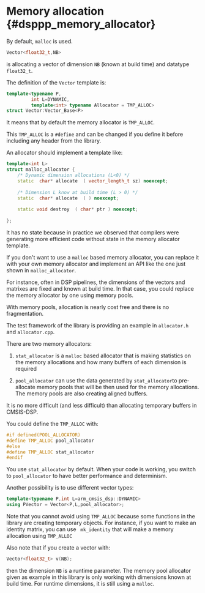 # Memory allocation {#dsppp_memory_allocator}

By default, `malloc` is used.

```cpp
Vector<float32_t,NB>
```

is allocating a vector of dimension `NB` (known at build time) and datatype `float32_t`.

The definition of the `Vector` template is:

```cpp
template<typename P,
         int L=DYNAMIC,
         template<int> typename Allocator = TMP_ALLOC>
struct Vector:Vector_Base<P>
```

It means that by default the memory allocator is `TMP_ALLOC`.

This `TMP_ALLOC` is a `#define` and can be changed if you define it before including any header from the library.

An allocator should implement a template like:

```cpp
template<int L>
struct malloc_allocator {
    /* Dynamic dimension allocations (L<0) */
    static  char* allocate  ( vector_length_t sz) noexcept;
        
    /* Dimension L know at build time (L > 0) */
    static  char* allocate  ( ) noexcept;
    
    static void destroy  ( char* ptr ) noexcept;
   
};
```

It has no state because in practice we observed that compilers were generating more efficient code without state in the memory allocator template.

If you don't want to use a `malloc` based memory allocator, you can replace it with your own memory allocator and implement an API like the one just shown in `malloc_allocator`.

For instance, often in DSP pipelines, the dimensions of the vectors and matrixes are fixed and known at build time.
In that case, you could replace the memory allocator by one using memory pools.

With memory pools, allocation is nearly cost free and there is no fragmentation.

The test framework of the library is providing an example in `allocator.h` and `allocator.cpp`.

There are two memory allocators:

1. `stat_allocator` is a `malloc` based allocator that is making statistics on the memory allocations and how many buffers of each dimension is required

2. `pool_allocator` can use the data generated by `stat_allocator`to pre-allocate memory pools that will be then used for the memory allocations. The memory pools are also creating aligned buffers.

It is no more difficult (and less difficult) than allocating temporary buffers in CMSIS-DSP.

You could define the `TMP_ALLOC` with:

```cpp
#if defined(POOL_ALLOCATOR)
#define TMP_ALLOC pool_allocator
#else 
#define TMP_ALLOC stat_allocator
#endif
```

You use `stat_allocator` by default. When your code is working, you switch to `pool_allocator` to have better performance and determinism.

Another possibility is to use different vector types:

```cpp
template<typename P,int L=arm_cmsis_dsp::DYNAMIC>
using PVector = Vector<P,L,pool_allocator>;
```

Note that you cannot avoid using `TMP_ALLOC` because some functions in the library are creating temporary objects. For instance, if you want to make an identity matrix, you can use ` mk_identity` that will make a memory allocation using `TMP_ALLOC`

Also note that if you create a vector with:

```cpp
Vector<float32_t> v(NB);
```

then the dimension `NB` is a runtime parameter. The memory pool allocator given as example in this library is only working with dimensions known at build time. For runtime dimensions, it is still using a `malloc`.

